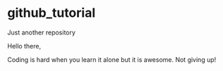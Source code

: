 # github_tutorial
Just another repository 


Hello there,

Coding is hard when you learn it alone but it is awesome. Not giving up!
